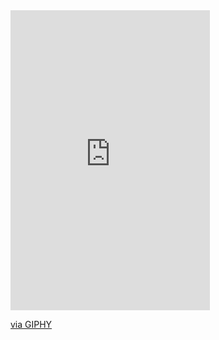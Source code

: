 <iframe src="https://giphy.com/embed/1HZ1wggAdwVIA" width="319" height="480" frameBorder="0" class="giphy-embed" allowFullScreen></iframe><p><a href="https://giphy.com/gifs/wow-ios-iphones-1HZ1wggAdwVIA">via GIPHY</a></p>

